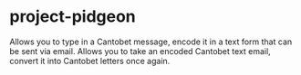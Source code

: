 # project-pidgeon
Allows you to type in a Cantobet message, encode it in a text form that can be sent via email. Allows you to take an encoded Cantobet text email, convert it into Cantobet letters once again.
